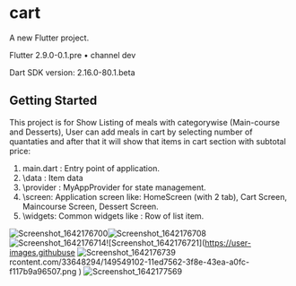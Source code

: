 # cart

A new Flutter project.

Flutter 2.9.0-0.1.pre • channel dev

Dart SDK version: 2.16.0-80.1.beta 

## Getting Started

This project is for Show Listing of meals with categorywise (Main-course and Desserts),
User can add meals in cart by selecting number of quantaties and after that it will show that items in cart section with subtotal price:

1. main.dart : Entry point of application.
2. \data : Item data
3. \provider : MyAppProvider for state management.
4. \screen: Application screen like: HomeScreen (with 2 tab), Cart Screen, Maincourse Screen, Dessert Screen.
5. \widgets: Common widgets like : Row of list item.


![Screenshot_1642176700](https://user-images.githubusercontent.com/33648294/149548056-373ba447-68aa-4325-be52-53d681eb002b.png )![Screenshot_1642176708](https://user-images.githubusercontent.com/33648294/149549082-1169ebc9-41c6-4566-8cd8-dcd49cbd26d1.png )
![Screenshot_1642176714](https://user-images.githubusercontent.com/33648294/149549092-4bc6accd-7dec-41b0-98cf-96e9d06ebd6d.png )![Screenshot_1642176721](https://user-images.githubuse
![Screenshot_1642176739](https://user-images.githubusercontent.com/33648294/149549125-358a64b7-34c5-4d3a-b989-605bcdcb5a4f.png )rcontent.com/33648294/149549102-11ed7562-3f8e-43ea-a0fc-f117b9a96507.png )
![Screenshot_1642177569](https://user-images.githubusercontent.com/33648294/149550013-a6ce8ea9-8d35-478c-bdaf-6c1563cdd010.png )


